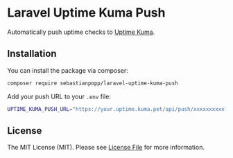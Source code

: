 # Laravel Uptime Kuma Push

Automatically push uptime checks to [Uptime Kuma](https://uptime.kuma.pet/).

## Installation

You can install the package via composer:

```bash
composer require sebastianpopp/laravel-uptime-kuma-push
```

Add your push URL to your `.env` file:

```bash
UPTIME_KUMA_PUSH_URL="https://your.uptime.kuma.pet/api/push/xxxxxxxxxx?status=up&msg=OK&ping="
```

## License

The MIT License (MIT). Please see [License File](LICENSE.md) for more information.
